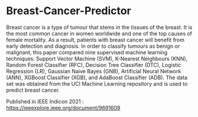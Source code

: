 # Breast-Cancer-Predictor
Breast cancer is a type of tumour that stems in the tissues of the breast. It is the most common cancer in women worldwide and one of the top causes of female mortality. As a result, patients with breast cancer will benefit from early detection and diagnosis. In order to classify tumours as benign or malignant, this paper compared nine supervised machine learning techniques: Support Vector Machine (SVM), K-Nearest Neighbours (KNN), Random Forest Classifier (RFC), Decision Tree Classifier (DTC), Logistic Regression (LR), Gaussian Naive Bayes (GNB), Artificial Neural Network (ANN), XGBoost Classifier (XGB), and AdaBoost Classifier (ADB). The data set was obtained from the UCI Machine Learning repository and is used to predict breast cancer.

Published in IEEE Indicon 2021 : https://ieeexplore.ieee.org/document/9691609
